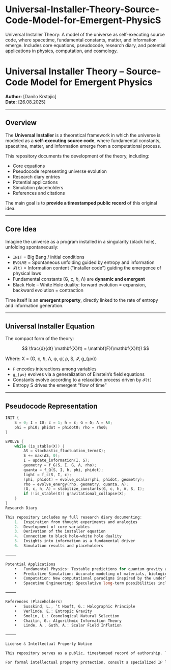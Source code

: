 # Universal-Installer-Theory-Source-Code-Model-for-Emergent-PhysicS
Universal Installer Theory: A model of the universe as self-executing source code, where spacetime, fundamental constants, matter, and information emerge. Includes core equations, pseudocode, research diary, and potential applications in physics, computation, and cosmology.
# Universal Installer Theory – Source-Code Model for Emergent Physics

**Author:** [Danilo Krstajic]  
**Date:** [26.08.2025]  

---

## Overview

The **Universal Installer** is a theoretical framework in which the universe is modeled as a **self-executing source code**, where fundamental constants, spacetime, matter, and information emerge from a computational process.

This repository documents the development of the theory, including:

- Core equations
- Pseudocode representing universe evolution
- Research diary entries
- Potential applications
- Simulation placeholders
- References and citations

The main goal is to **provide a timestamped public record** of this original idea.

---

## Core Idea

Imagine the universe as a program installed in a singularity (black hole), unfolding spontaneously:

- `INIT` = Big Bang / initial conditions  
- `EVOLVE` = Spontaneous unfolding guided by entropy and information  
- `𝓘(t)` = Information content ("installer code") guiding the emergence of physical laws  
- Fundamental constants (G, c, ℏ, Λ) are **dynamic and emergent**  
- Black Hole – White Hole duality: forward evolution = expansion, backward evolution = contraction  

Time itself is an **emergent property**, directly linked to the rate of entropy and information generation.

---

## Universal Installer Equation

The compact form of the theory:

$$
\frac{d}{dt} \mathbf{X}(t) = \mathbf{F}(\mathbf{X}(t))
$$

Where:
X = (G, c, ℏ, Λ, φ, φ̇, ρ, S, 𝓘, g_{μν})

- `F` encodes interactions among variables  
- `g_{μν}` evolves via a generalization of Einstein’s field equations  
- Constants evolve according to a relaxation process driven by `𝓘(t)`  
- Entropy S drives the emergent “flow of time”  

---

## Pseudocode Representation

```c
INIT {
    S = 0; I = I0; c = 1; h = ε; G = δ; Λ = λ0;
    phi = phi0; phidot = phidot0; rho = rho0;
}

EVOLVE {
    while (is_stable(X)) {
        ΔS = stochastic_fluctuation_term(X);
        S += max(ΔS, 0);
        I = update_information(I, S);
        geometry = f_G(S, I, G, Λ, rho);
        quanta = f_Q(S, I, h, phi, phidot);
        light = f_c(S, I, c);
        (phi, phidot) = evolve_scalar(phi, phidot, geometry);
        rho = evolve_energy(rho, geometry, quanta, Λ);
        (G, c, h, Λ) = stabilize_constants(G, c, h, Λ, S, I);
        if (!is_stable(X)) gravitational_collapse(X);
    }
}
Research Diary

This repository includes my full research diary documenting:
	1.	Inspiration from thought experiments and analogies
	2.	Development of core variables
	3.	Derivation of the installer equation
	4.	Connection to black hole–white hole duality
	5.	Insights into information as a fundamental driver
	6.	Simulation results and placeholders

⸻

Potential Applications
	•	Fundamental Physics: Testable predictions for quantum gravity and cosmology
	•	Predictive Simulation: Accurate modeling of materials, biological systems, and planetary climates
	•	Computation: New computational paradigms inspired by the underlying informational structure
	•	Spacetime Engineering: Speculative long-term possibilities including manipulation of constants

⸻

References (Placeholders)
	•	Susskind, L., ’t Hooft, G.: Holographic Principle
	•	Verlinde, E.: Entropic Gravity
	•	Smolin, L.: Cosmological Natural Selection
	•	Chaitin, G.: Algorithmic Information Theory
	•	Linde, A., Guth, A.: Scalar Field Inflation

⸻

License & Intellectual Property Notice

This repository serves as a public, timestamped record of authorship. The contents are original ideas documented by the author.

For formal intellectual property protection, consult a specialized IP lawyer.
